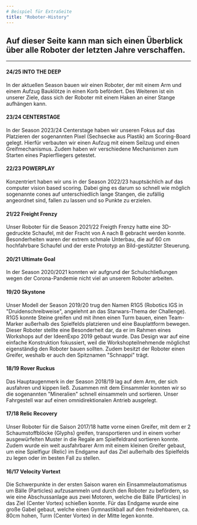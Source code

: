 ```yaml
---
# Beispiel für ExtraSeite
title: "Roboter-History"
---
```


Auf dieser Seite kann man sich einen Überblick über alle Roboter der letzten Jahre verschaffen.
---

----
#### 24/25 INTO THE DEEP
In der aktuellen Season bauen wir einen Roboter, der mit einem Arm und einem Aufzug Bauklötze in einen Korb befördert. Des Weiteren ist ein unserer Ziele, dass sich der Roboter mit einem Haken an einer Stange aufhängen kann.

#### 23/24 CENTERSTAGE
In der Season 2023/24 Centerstage haben wir unseren Fokus auf das Platzieren der sogenannten Pixel (Sechsecke aus Plastik) am Scoring-Board gelegt. Hierfür verbauten wir einen Aufzug mit einem Seilzug und einen Greifmechanismus. Zudem haben wir verschiedene Mechanismen zum Starten eines Papierfliegers getestet.

#### 22/23 POWERPLAY
Konzentriert haben wir uns in der Season 2022/23 hauptsächlich auf das computer vision based scoring. Dabei ging es darum so schnell wie möglich sogenannte cones auf unterschiedlich lange Stangen, die zufällig angeordnet sind, fallen zu lassen und so Punkte zu erzielen.

#### 21/22 Freight Frenzy
Unser Roboter für die Season 2021/22 Freigth Frenzy hatte eine 3D-gedruckte Schaufel, mit der Fracht von A nach B gebracht werden konnte. Besonderheiten waren der extrem schmale Unterbau, die auf 60 cm hochfahrbare Schaufel und der erste Prototyp an Bild-gestützter Steuerung. 

#### 20/21 Ultimate Goal
In der Season 2020/2021 konnten wir aufgrund der Schulschließungen wegen der Corona-Pandemie nicht viel an unserem Roboter arbeiten.

#### 19/20 Skystone
Unser Modell der Season 2019/20 trug den Namen R1G5 (Robotics IGS in "Druidenschreibweise", angelehnt an das Starwars-Thema der Challenge). R1G5 konnte Steine greifen und mit ihnen einen Turm bauen, einen Team-Marker außerhalb des Spielfelds platzieren und eine Bauplattform bewegen. Dieser Roboter stellte eine Besonderheit dar, da er im Rahmen eines Workshops auf der IdeenExpo 2019 gebaut wurde. Das Design war auf eine einfache Konstruktion fokussiert, weil die Workshopteilnehmende möglichst eigenständig den Roboter bauen sollten. Zudem besitzt der Roboter einen Greifer, weshalb er auch den Spitznamen "Schnappi" trägt.

#### 18/19 Rover Ruckus
Das Hauptaugenmerk in der Season 2018/19 lag auf dem Arm, der sich ausfahren und kippen ließ. Zusammen mit dem Einsammler konnten wir so die sogenannten "Mineralien" schnell einsammeln und sortieren. Unser Fahrgestell war auf einen omnidirektionalen Antrieb ausgelegt.

#### 17/18 Relic Recovery
Unser Roboter für die Saison 2017/18 hatte vorne einen Greifer, mit dem er 2 Schaumstoffblöcke (Glyphs) greifen, transportieren und in einem vorher ausgewürfelten Muster in die Regale am Spielfeldrand sortieren konnte. Zudem wurde ein weit ausfahrbarer Arm mit einem kleinen Greifer gebaut, um eine Spielfigur (Relic) im Endgame auf das Ziel außerhalb des Spielfelds zu legen oder im besten Fall zu stellen.

#### 16/17 Velocity Vortext
Die Schwerpunkte in der ersten Saison waren ein Einsammelautomatismus um Bälle (Particles) aufzusammeln und durch den Roboter zu befördern, so wie eine Abschussanlage aus zwei Motoren, welche die Bälle (Particles) in das Ziel (Center Vortex) schießen konnte. Für das Endgame wurde eine große Gabel gebaut, welche einen Gymnastikball auf den freidrehbaren, ca. 80cm hohen, Turm (Center Vortex) in der Mitte legen konnte.